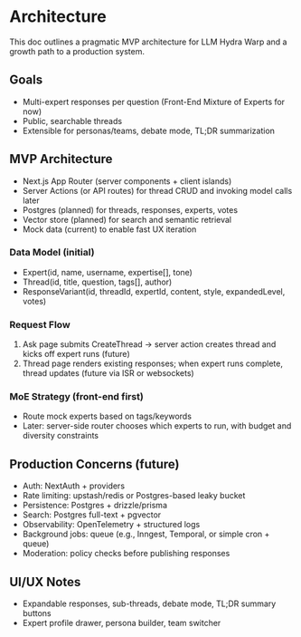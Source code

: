 # Architecture

This doc outlines a pragmatic MVP architecture for LLM Hydra Warp and a growth path to a production system.

## Goals
- Multi-expert responses per question (Front-End Mixture of Experts for now)
- Public, searchable threads
- Extensible for personas/teams, debate mode, TL;DR summarization

## MVP Architecture
- Next.js App Router (server components + client islands)
- Server Actions (or API routes) for thread CRUD and invoking model calls later
- Postgres (planned) for threads, responses, experts, votes
- Vector store (planned) for search and semantic retrieval
- Mock data (current) to enable fast UX iteration

### Data Model (initial)
- Expert(id, name, username, expertise[], tone)
- Thread(id, title, question, tags[], author)
- ResponseVariant(id, threadId, expertId, content, style, expandedLevel, votes)

### Request Flow
1) Ask page submits CreateThread → server action creates thread and kicks off expert runs (future)
2) Thread page renders existing responses; when expert runs complete, thread updates (future via ISR or websockets)

### MoE Strategy (front-end first)
- Route mock experts based on tags/keywords
- Later: server-side router chooses which experts to run, with budget and diversity constraints

## Production Concerns (future)
- Auth: NextAuth + providers
- Rate limiting: upstash/redis or Postgres-based leaky bucket
- Persistence: Postgres + drizzle/prisma
- Search: Postgres full-text + pgvector
- Observability: OpenTelemetry + structured logs
- Background jobs: queue (e.g., Inngest, Temporal, or simple cron + queue)
- Moderation: policy checks before publishing responses

## UI/UX Notes
- Expandable responses, sub-threads, debate mode, TL;DR summary buttons
- Expert profile drawer, persona builder, team switcher

